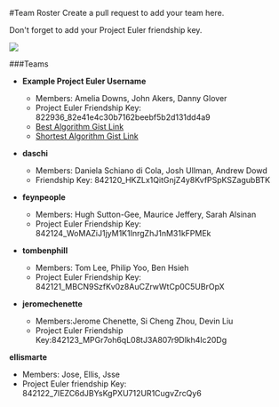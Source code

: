 #Team Roster
Create a pull request to add your team here. 

Don't forget to add your Project Euler friendship key.

![](https://cloud.githubusercontent.com/assets/7025605/9831876/018c790a-591d-11e5-995d-cc6cd65ea449.png)


###Teams 

- **Example Project Euler Username**
  - Members: Amelia Downs, John Akers, Danny Glover
  - Project Euler Friendship Key: 822936_82e41e4c30b7162beebf5b2d131dd4a9
  - [Best Algorithm Gist Link](https://gist.github.com/adowns01/1f3114bbc2c719d9b7f4)
  - [Shortest Algorithm Gist Link](https://gist.github.com/adowns01/1f3114bbc2c719d9b7f4)
  
- **daschi**
  - Members: Daniela Schiano di Cola, Josh Ullman, Andrew Dowd
  - Friendship Key: 842120_HKZLx1QitGnjZ4y8KvfPSpKSZagubBTK

- **feynpeople**
  - Members: Hugh Sutton-Gee, Maurice Jeffery, Sarah Alsinan
  - Project Euler Friendship Key: 842124_WoMAZiJ1jyM1K1InrgZhJ1nM31kFPMEk

- **tombenphill**
  - Members: Tom Lee, Philip Yoo, Ben Hsieh
  - Project Euler Friendship Key: 842121_MBCN9SzfKv0z8AuCZrwWtCp0C5UBrOpX
  
- **jeromechenette**
  - Members:Jerome Chenette, Si Cheng Zhou, Devin Liu
  - Project Euler Friendship Key:842123_MPGr7oh6qL08tJ3A807r9Dlkh4lc20Dg

**ellismarte**
  - Members: Jose, Ellis, Jsse 
  - Project Euler friendship Key: 842122_7IEZC6dJBYsKgPXU712UR1CugvZrcQy6
